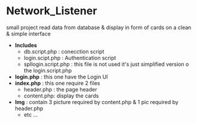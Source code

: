 # Network_Listener

small project read data from database & display in form of cards on a clean & simple interface

- **Includes**
  - db.script.php : conecction script
  - login.scipt.php : Authentication script
  - spllogin.script.php :  this file is not used it's just simplified version o the login.script.php
- **login.php** : this one have the Login UI
- **index.php** : this one require 2 files 
  - header.php : the page header
  - content.php: display the cards
- **Img** : contain 3 picture required by content.php & 1 pic required by header.php
  - etc ...
